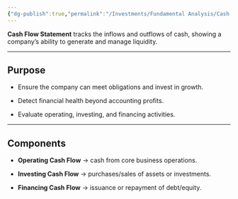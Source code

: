 ```yaml
---
{"dg-publish":true,"permalink":"/Investments/Fundamental Analysis/Cash Flow/"}
---
```


**Cash Flow Statement** tracks the inflows and outflows of cash, showing a company’s ability to generate and manage liquidity.

---

## Purpose

- Ensure the company can meet obligations and invest in growth.
    
- Detect financial health beyond accounting profits.
    
- Evaluate operating, investing, and financing activities.
    

---

## Components

- **Operating Cash Flow** → cash from core business operations.
    
- **Investing Cash Flow** → purchases/sales of assets or investments.
    
- **Financing Cash Flow** → issuance or repayment of debt/equity.